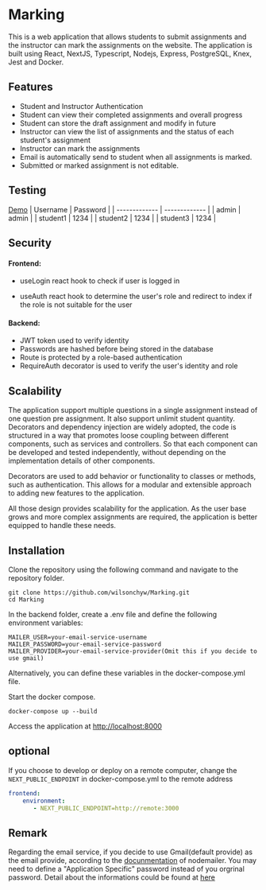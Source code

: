 # Marking
This is a web application that allows students to submit assignments and the instructor can mark the assignments on the website. The application is built using React, NextJS, Typescript, Nodejs, Express, PostgreSQL, Knex, Jest and Docker.

## Features
- Student and Instructor Authentication
- Student can view their completed assignments and overall progress
- Student can store the draft assignment and modify in future
- Instructor can view the list of assignments and the status of each student's assignment
- Instructor can mark the assignments
- Email is automatically send to student when all assignments is marked.
- Submitted or marked assignment is not editable.

## Testing
[Demo](http://192.9.229.157:8000/)
| Username  | Password |
| ------------- | ------------- |
| admin | admin  |
| student1  | 1234  |
| student2  | 1234  |
| student3  | 1234  |

## Security
#### Frontend:
- useLogin react hook to check if user is logged in<p>
- useAuth react hook to determine the user's role and redirect to index if the role is not suitable for the user

#### Backend:
- JWT token used to verify identity
- Passwords are hashed before being stored in the database
- Route is protected by a role-based authentication
- RequireAuth decorator is used to verify the user's identity and role

## Scalability
The application support multiple questions in a single assignment instead of one question pre assignment. It also support unlimit student quantity. 
Decorators and dependency injection are widely adopted, the code is structured in a way that promotes loose coupling between different components, such as services and controllers. So that each component can be developed and tested independently, without depending on the implementation details of other components.

Decorators are used to add behavior or functionality to classes or methods, such as authentication. This allows for a modular and extensible approach to adding new features to the application.

All those design provides scalability for the application. As the user base grows and more complex assignments are required, the application is better equipped to handle these needs. 

## Installation

Clone the repository using the following command and navigate to the repository folder.
```
git clone https://github.com/wilsonchyw/Marking.git
cd Marking
```


In the backend folder, create a .env file and define the following environment variables:
```
MAILER_USER=your-email-service-username
MAILER_PASSWORD=your-email-service-password
MAILER_PROVIDER=your-email-service-provider(Omit this if you decide to use gmail)
```
Alternatively, you can define these variables in the docker-compose.yml file.

Start the docker compose.
```
docker-compose up --build
```

Access the application at [http://localhost:8000](http://localhost:8000)

## optional
If you choose to develop or deploy on a remote computer, change the `NEXT_PUBLIC_ENDPOINT` in docker-compose.yml to the remote address
``` yaml
frontend:
    environment:
       - NEXT_PUBLIC_ENDPOINT=http://remote:3000
```

## Remark
Regarding the email service, if you decide to use Gmail(default provide) as the email provide, according to the [docunmentation](https://www.npmjs.com/package/nodemailer) of nodemailer. You may need to define a "Application Specific" password instead of you orgrinal password. Detail about the informations could be found at [here](https://nodemailer.com/usage/using-gmail/)
